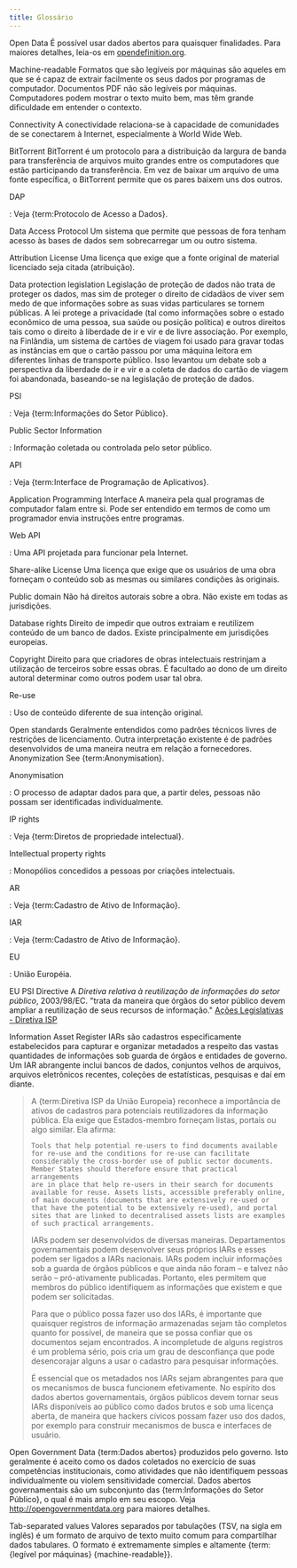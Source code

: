 ```yaml
---
title: Glossário
---
```


Open Data É possível usar dados abertos para quaisquer finalidades. Para maiores detalhes, leia-os em [opendefinition.org](http://www.opendefinition.org/).

Machine-readable Formatos que são legíveis por máquinas são aqueles em que se é capaz de extrair facilmente os seus dados por programas de computador. Documentos PDF não são legíveis por máquinas. Computadores podem mostrar o texto muito bem, mas têm grande dificuldade em entender o contexto.

Connectivity A conectividade relaciona-se à capacidade de comunidades de se conectarem à Internet, especialmente à World Wide Web.

BitTorrent BitTorrent é um protocolo para a distribuição da largura de banda para transferência de arquivos muito grandes entre os computadores que estão participando da transferência. Em vez de baixar um arquivo de uma fonte específica, o BitTorrent permite que os pares baixem uns dos outros.

DAP

:   Veja {term:Protocolo de Acesso a Dados}.

Data Access Protocol Um sistema que permite que pessoas de fora tenham acesso às bases de dados sem sobrecarregar um ou outro sistema.

Attribution License Uma licença que exige que a fonte original de material licenciado seja citada (atribuição).

Data protection legislation Legislação de proteção de dados não trata de proteger os dados, mas sim de proteger o direito de cidadãos de viver sem medo de que informações sobre as suas vidas particulares se tornem públicas. A lei protege a privacidade (tal como informações sobre o estado econômico de uma pessoa, sua saúde ou posição política) e outros direitos tais como o direito à liberdade de ir e vir e de livre associação. Por exemplo, na Finlândia, um sistema de cartões de viagem foi usado para gravar todas as instâncias em que o cartão passou por uma máquina leitora em diferentes linhas de transporte público. Isso levantou um debate sob a perspectiva da liberdade de ir e vir e a coleta de dados do cartão de viagem foi abandonada, baseando-se na legislação de proteção de dados.

PSI

:   Veja {term:Informações do Setor Público}.

Public Sector Information

:   Informação coletada ou controlada pelo setor público.

API

:   Veja {term:Interface de Programação de Aplicativos}.

Application Programming Interface A maneira pela qual programas de computador falam entre si. Pode ser entendido em termos de como um programador envia instruções entre programas.

Web API

:   Uma API projetada para funcionar pela Internet.

Share-alike License Uma licença que exige que os usuários de uma obra forneçam o conteúdo sob as mesmas ou similares condições às originais.

Public domain Não há direitos autorais sobre a obra. Não existe em todas as jurisdições.

Database rights Direito de impedir que outros extraiam e reutilizem conteúdo de um banco de dados. Existe principalmente em jurisdições europeias.

Copyright Direito para que criadores de obras intelectuais restrinjam a utilização de terceiros sobre essas obras. É facultado ao dono de um direito autoral determinar como outros podem usar tal obra.

Re-use

:   Uso de conteúdo diferente de sua intenção original.

Open standards Geralmente entendidos como padrões técnicos livres de restrições de licenciamento. Outra interpretação existente é de padrões desenvolvidos de uma maneira neutra em relação a fornecedores. Anonymization See {term:Anonymisation}.

Anonymisation

:   O processo de adaptar dados para que, a partir deles, pessoas não possam ser identificadas individualmente.

IP rights

:   Veja {term:Diretos de propriedade intelectual}.

Intellectual property rights

:   Monopólios concedidos a pessoas por criações intelectuais.

AR

:   Veja {term:Cadastro de Ativo de Informação}.

IAR

:   Veja {term:Cadastro de Ativo de Informação}.

EU

:   União Européia.

EU PSI Directive A *Diretiva relativa à reutilização de informações do setor público*, 2003/98/EC. "trata da maneira que órgãos do setor público devem ampliar a reutilização de seus recursos de informação." [Ações Legislativas - Diretiva ISP](http://ec.europa.eu/information_society/policy/psi/actions_eu/policy_actions/index_en.htm)

Information Asset Register IARs são cadastros especificamente estabelecidos para capturar e organizar metadados a respeito das vastas quantidades de informações sob guarda de órgãos e entidades de governo. Um IAR abrangente inclui bancos de dados, conjuntos velhos de arquivos, arquivos eletrônicos recentes, coleções de estatísticas, pesquisas e daí em diante.

> A {term:Diretiva ISP da União Europeia} reconhece a importância de ativos de cadastros para potenciais reutilizadores da informação pública. Ela exige que Estados-membro forneçam listas, portais ou algo similar. Ela afirma:
>
>     Tools that help potential re-users to find documents available 
>     for re-use and the conditions for re-use can facilitate 
>     considerably the cross-border use of public sector documents. 
>     Member States should therefore ensure that practical arrangements 
>     are in place that help re-users in their search for documents 
>     available for reuse. Assets lists, accessible preferably online, 
>     of main documents (documents that are extensively re-used or 
>     that have the potential to be extensively re-used), and portal 
>     sites that are linked to decentralised assets lists are examples 
>     of such practical arrangements.
>
> IARs podem ser desenvolvidos de diversas maneiras. Departamentos governamentais podem desenvolver seus próprios IARs e esses podem ser ligados a IARs nacionais. IARs podem incluir informações sob a guarda de órgãos públicos e que ainda não foram – e talvez não serão – pró-ativamente publicadas. Portanto, eles permitem que membros do público identifiquem as informações que existem e que podem ser solicitadas.
>
> Para que o público possa fazer uso dos IARs, é importante que quaisquer registros de informação armazenadas sejam tão completos quanto for possível, de maneira que se possa confiar que os documentos sejam encontrados. A incompletude de alguns registros é um problema sério, pois cria um grau de desconfiança que pode desencorajar alguns a usar o cadastro para pesquisar informações.
>
> É essencial que os metadados nos IARs sejam abrangentes para que os mecanismos de busca funcionem efetivamente. No espírito dos dados abertos governamentais, órgãos públicos devem tornar seus IARs disponíveis ao público como dados brutos e sob uma licença aberta, de maneira que hackers cívicos possam fazer uso dos dados, por exemplo para construir mecanismos de busca e interfaces de usuário.

Open Government Data {term:Dados abertos} produzidos pelo governo. Isto geralmente é aceito como os dados coletados no exercício de suas competências institucionais, como atividades que não identifiquem pessoas individualmente ou violem sensitividade comercial. Dados abertos governamentais são um subconjunto das {term:Informações do Setor Público}, o qual é mais amplo em seu escopo. Veja <http://opengovernmentdata.org> para maiores detalhes.

Tab-separated values Valores separados por tabulações (TSV, na sigla em inglês) é um formato de arquivo de texto muito comum para compartilhar dados tabulares. O formato é extremamente simples e altamente {term:{legível por máquinas} {machine-readable}}.